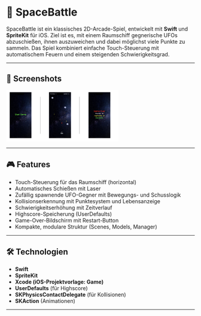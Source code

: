 # 🚀 SpaceBattle

SpaceBattle ist ein klassisches 2D-Arcade-Spiel, entwickelt mit **Swift** und **SpriteKit** für iOS. Ziel ist es, mit einem Raumschiff gegnerische UFOs abzuschießen, ihnen auszuweichen und dabei möglichst viele Punkte zu sammeln. Das Spiel kombiniert einfache Touch-Steuerung mit automatischem Feuern und einem steigenden Schwierigkeitsgrad.

---

## 📲 Screenshots

<img src="overview.png" width="300">


---

## 🎮 Features

- Touch-Steuerung für das Raumschiff (horizontal)
- Automatisches Schießen mit Laser
- Zufällig spawnende UFO-Gegner mit Bewegungs- und Schusslogik
- Kollisionserkennung mit Punktesystem und Lebensanzeige
- Schwierigkeitserhöhung mit Zeitverlauf
- Highscore-Speicherung (UserDefaults)
- Game-Over-Bildschirm mit Restart-Button
- Kompakte, modulare Struktur (Scenes, Models, Manager)

---

## 🛠️ Technologien

- **Swift**
- **SpriteKit**
- **Xcode (iOS-Projektvorlage: Game)**
- **UserDefaults** (für Highscore)
- **SKPhysicsContactDelegate** (für Kollisionen)
- **SKAction** (Animationen)

---

